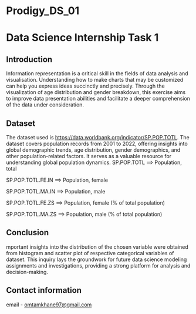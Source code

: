 # Prodigy_DS_01
# Data Science Internship Task 1
## Introduction
Information representation is a critical skill in the fields of data analysis and visualisation. Understanding how to make charts that may be customized can help you express ideas succinctly and precisely. Through the visualization of age distribution and gender breakdown, this exercise aims to improve data presentation abilities and facilitate a deeper comprehension of the data under consideration.
## Dataset
The dataset used is https://data.worldbank.org/indicator/SP.POP.TOTL. The dataset covers population records from 2001 to 2022, offering insights into global demographic trends, age distribution, gender demographics, and other population-related factors. It serves as a valuable resource for understanding global population dynamics.
SP.POP.TOTL ==> Population, total

SP.POP.TOTL.FE.IN ==> Population, female

SP.POP.TOTL.MA.IN ==> Population, male

SP.POP.TOTL.FE.ZS ==> Population, female (% of total population)

SP.POP.TOTL.MA.ZS ==> Population, male (% of total population)
## Conclusion
mportant insights into the distribution of the chosen variable were obtained from histogram and scatter plot of respective categorical variables of dataset. This inquiry lays the groundwork for future data science modeling assignments and investigations, providing a strong platform for analysis and decision-making.
## Contact information 
email - omtamkhane97@gmail.com
